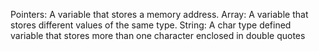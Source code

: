 Pointers: A variable that stores a memory address. Array: A variable that stores different values of the same type. String: A char type defined variable that stores more than one character enclosed in double quotes

